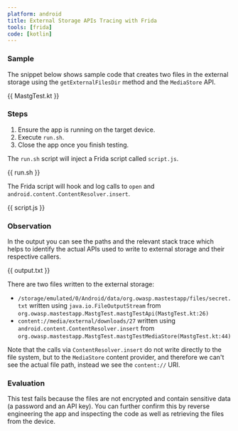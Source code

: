 ```yaml
---
platform: android
title: External Storage APIs Tracing with Frida
tools: [frida]
code: [kotlin]
---
```


### Sample

The snippet below shows sample code that creates two files in the external storage using the `getExternalFilesDir` method and the `MediaStore` API.

{{ MastgTest.kt }}

### Steps

1. Ensure the app is running on the target device.
2. Execute `run.sh`.
3. Close the app once you finish testing.

The `run.sh` script will inject a Frida script called `script.js`.

{{ run.sh }}

The Frida script will hook and log calls to `open` and `android.content.ContentResolver.insert`.

{{ script.js }}

### Observation

In the output you can see the paths and the relevant stack trace which helps to identify the actual APIs used to write to external storage and their respective callers.

{{ output.txt }}

There are two files written to the external storage:

- `/storage/emulated/0/Android/data/org.owasp.mastestapp/files/secret.txt` written using `java.io.FileOutputStream` from `org.owasp.mastestapp.MastgTest.mastgTestApi(MastgTest.kt:26)`
- `content://media/external/downloads/27` written using `android.content.ContentResolver.insert` from `org.owasp.mastestapp.MastgTest.mastgTestMediaStore(MastgTest.kt:44)`

Note that the calls via `ContentResolver.insert` do not write directly to the file system, but to the `MediaStore` content provider, and therefore we can't see the actual file path, instead we see the `content://` URI.

### Evaluation

This test fails because the files are not encrypted and contain sensitive data (a password and an API key). You can further confirm this by reverse engineering the app and inspecting the code as well as retrieving the files from the device.
